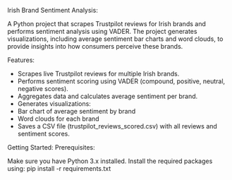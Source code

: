 Irish Brand Sentiment Analysis:

A Python project that scrapes Trustpilot reviews for Irish brands and performs sentiment analysis using VADER. The project generates visualizations, including average sentiment bar charts and word clouds, to provide insights into how consumers perceive these brands.

Features:

- Scrapes live Trustpilot reviews for multiple Irish brands.
- Performs sentiment scoring using VADER (compound, positive, neutral, negative scores).
- Aggregates data and calculates average sentiment per brand.
- Generates visualizations:
- Bar chart of average sentiment by brand
- Word clouds for each brand
- Saves a CSV file (trustpilot_reviews_scored.csv) with all reviews and sentiment scores.

Getting Started:
Prerequisites:

Make sure you have Python 3.x installed. Install the required packages using:
pip install -r requirements.txt
